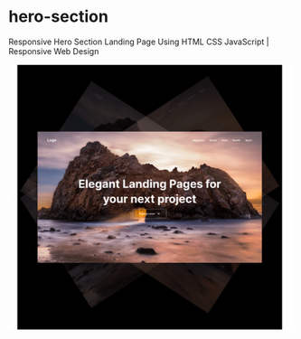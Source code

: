 # hero-section
Responsive Hero Section Landing Page Using HTML CSS JavaScript | Responsive Web Design

![Image alt](https://github.com/HubCrag/hero-section/raw/main/Screenshot.png)
